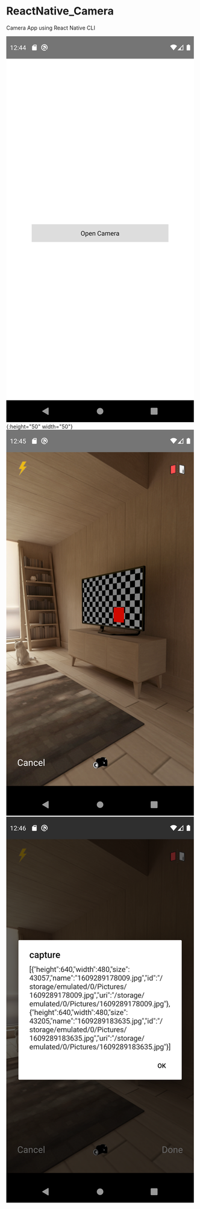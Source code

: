 # ReactNative_Camera
Camera App using React Native CLI


![Alt text](screenshots/1.png?raw=true "login"){:height="50" width="50"}
![Alt text](screenshots/2.png?raw=true "login")
![Alt text](screenshots/3.png?raw=true "login")

